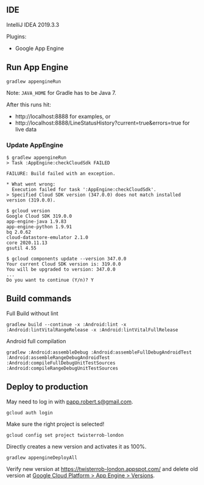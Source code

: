 ## IDE
IntelliJ IDEA 2019.3.3

Plugins:
 * Google App Engine

## Run App Engine

```console
gradlew appengineRun
```

Note: `JAVA_HOME` for Gradle has to be Java 7.

After this runs hit:
 * http://localhost:8888 for examples, or
 * http://localhost:8888/LineStatusHistory?current=true&errors=true for live data

### Update AppEngine

```shell
$ gradlew appengineRun
> Task :AppEngine:checkCloudSdk FAILED

FAILURE: Build failed with an exception.

* What went wrong:
  Execution failed for task ':AppEngine:checkCloudSdk'.
> Specified Cloud SDK version (347.0.0) does not match installed version (319.0.0).
```

```shell
$ gcloud version
Google Cloud SDK 319.0.0
app-engine-java 1.9.83
app-engine-python 1.9.91
bq 2.0.62
cloud-datastore-emulator 2.1.0
core 2020.11.13
gsutil 4.55
```

```shell
$ gcloud components update --version 347.0.0
Your current Cloud SDK version is: 319.0.0
You will be upgraded to version: 347.0.0
...
Do you want to continue (Y/n)? Y
```

## Build commands
Full Build without lint
```
gradlew build --continue -x :Android:lint -x :Android:lintVitalRangeRelease -x :Android:lintVitalFullRelease
```
Android full compilation
```
gradlew :Android:assembleDebug :Android:assembleFullDebugAndroidTest :Android:assembleRangeDebugAndroidTest :Android:compileFullDebugUnitTestSources :Android:compileRangeDebugUnitTestSources
```

## Deploy to production
May need to log in with papp.robert.s@gmail.com.
```
gcloud auth login
```

Make sure the right project is selected!
```
gcloud config set project twisterrob-london
```

Directly creates a new version and activates it as 100%.
```
gradlew appengineDeployAll
```

Verify new version at https://twisterrob-london.appspot.com/
and delete old version at [Google Cloud Platform > App Engine > Versions](
https://console.cloud.google.com/appengine/versions?project=twisterrob-london).
